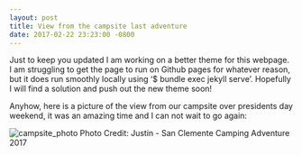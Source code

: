 ```yaml
---
layout: post
title: View from the campsite last adventure
date: 2017-02-22 23:23:00 -0800
---
```

Just to keep you updated I am working on a better theme for this webpage. I am struggling to get the page to run on Github pages for whatever reason, but it does run smoothly locally using ‘$ bundle exec jekyll serve’. Hopefully I will find a solution and push out the new theme soon!

Anyhow, here is a picture of the view from our campsite over presidents day weekend, it was an amazing time and I can not wait to go again:

![campsite_photo]({{site.url}}/assets/view_from_campsite_san_clemente.jpg)
Photo Credit: Justin - San Clemente Camping Adventure 2017